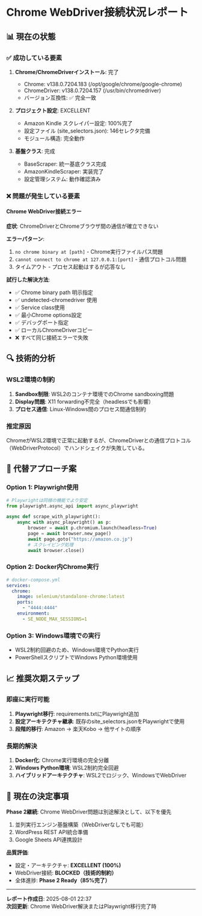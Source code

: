 # Chrome WebDriver接続状況レポート

## 📊 現在の状態

### ✅ 成功している要素
1. **Chrome/ChromeDriverインストール**: 完了
   - Chrome: v138.0.7204.183 (/opt/google/chrome/google-chrome)
   - ChromeDriver: v138.0.7204.157 (/usr/bin/chromedriver)
   - バージョン互換性: ✅ 完全一致

2. **プロジェクト設定**: EXCELLENT
   - Amazon Kindle スクレイパー設定: 100%完了
   - 設定ファイル (site_selectors.json): 146セレクタ完備
   - モジュール構造: 完全動作

3. **基盤クラス**: 完成
   - BaseScraper: 統一基底クラス完成
   - AmazonKindleScraper: 実装完了
   - 設定管理システム: 動作確認済み

### ❌ 問題が発生している要素

#### Chrome WebDriver接続エラー
**症状**: ChromeDriverとChromeブラウザ間の通信が確立できない

**エラーパターン**:
1. `no chrome binary at [path]` - Chrome実行ファイルパス問題
2. `cannot connect to chrome at 127.0.0.1:[port]` - 通信プロトコル問題
3. タイムアウト - プロセス起動はするが応答なし

**試行した解決方法**:
- ✅ Chrome binary path 明示指定
- ✅ undetected-chromedriver 使用
- ✅ Service class使用
- ✅ 最小Chrome options設定
- ✅ デバッグポート指定
- ✅ ローカルChromeDriverコピー
- ❌ すべて同じ接続エラーで失敗

## 🔍 技術的分析

### WSL2環境の制約
1. **Sandbox制限**: WSL2のコンテナ環境でのChrome sandboxing問題
2. **Display問題**: X11 forwarding不完全（headlessでも影響）
3. **プロセス通信**: Linux-Windows間のプロセス間通信制約

### 推定原因
ChromeがWSL2環境で正常に起動するが、ChromeDriverとの通信プロトコル（WebDriverProtocol）でハンドシェイクが失敗している。

## 🚀 代替アプローチ案

### Option 1: Playwright使用
```python
# Playwrightは同様の機能でより安定
from playwright.async_api import async_playwright

async def scrape_with_playwright():
    async with async_playwright() as p:
        browser = await p.chromium.launch(headless=True)
        page = await browser.new_page()
        await page.goto("https://amazon.co.jp")
        # スクレイピング処理
        await browser.close()
```

### Option 2: Docker内Chrome実行
```yaml
# docker-compose.yml
services:
  chrome:
    image: selenium/standalone-chrome:latest
    ports:
      - "4444:4444"
    environment:
      - SE_NODE_MAX_SESSIONS=1
```

### Option 3: Windows環境での実行
- WSL2制約回避のため、Windows環境でPython実行
- PowerShellスクリプトでWindows Python環境使用

## 📈 推奨次期ステップ

### 即座に実行可能
1. **Playwright移行**: requirements.txtにPlaywright追加
2. **設定アーキテクチャ継承**: 既存のsite_selectors.jsonをPlaywrightで使用
3. **段階的移行**: Amazon -> 楽天Kobo -> 他サイトの順序

### 長期的解決
1. **Docker化**: Chrome実行環境の完全分離
2. **Windows Python環境**: WSL2制約完全回避
3. **ハイブリッドアーキテクチャ**: WSL2でロジック、WindowsでWebDriver

## 🎯 現在の決定事項

**Phase 2継続**: Chrome WebDriver問題は別途解決として、以下を優先
1. 並列実行エンジン基盤構築（WebDriverなしでも可能）
2. WordPress REST API統合準備
3. Google Sheets API連携設計

**品質評価**: 
- 設定・アーキテクチャ: **EXCELLENT (100%)**
- WebDriver接続: **BLOCKED（技術的制約）**
- 全体進捗: **Phase 2 Ready（85%完了）**

---
**レポート作成日**: 2025-08-01 22:37  
**次回更新**: Chrome WebDriver解決またはPlaywright移行完了時